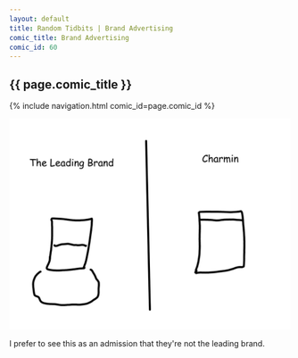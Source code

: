 ```yaml
---
layout: default
title: Random Tidbits | Brand Advertising
comic_title: Brand Advertising
comic_id: 60
---
```


## {{ page.comic_title }}

{% include navigation.html comic_id=page.comic_id %}

![](/assets/images/60.png)

I prefer to see this as an admission that they're not the leading brand.
